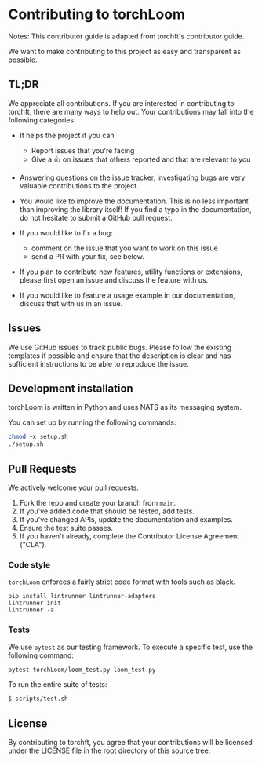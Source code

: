 # Contributing to torchLoom

Notes: This contributor guide is adapted from torchft's contributor guide.

We want to make contributing to this project as easy and transparent as possible.

## TL;DR

We appreciate all contributions. If you are interested in contributing to torchft, there are many ways to help out.
Your contributions may fall into the following categories:

- It helps the project if you can

  - Report issues that you're facing
  - Give a :+1: on issues that others reported and that are relevant to you

- Answering questions on the issue tracker, investigating bugs are very valuable contributions to the project.

- You would like to improve the documentation. This is no less important than improving the library itself! If you find
  a typo in the documentation, do not hesitate to submit a GitHub pull request.

- If you would like to fix a bug:

  - comment on the issue that you want to work on this issue
  - send a PR with your fix, see below.

- If you plan to contribute new features, utility functions or extensions, please first open an issue and discuss the
  feature with us.
- If you would like to feature a usage example in our documentation, discuss that with us in an issue.

## Issues

We use GitHub issues to track public bugs. Please follow the existing templates if possible and ensure that the
description is clear and has sufficient instructions to be able to reproduce the issue.

## Development installation

torchLoom is written in Python and uses NATS as its messaging system.

You can set up by running the following commands:

```sh
chmod +x setup.sh
./setup.sh
```

## Pull Requests

We actively welcome your pull requests.

1. Fork the repo and create your branch from `main`.
2. If you've added code that should be tested, add tests.
3. If you've changed APIs, update the documentation and examples.
4. Ensure the test suite passes.
5. If you haven't already, complete the Contributor License Agreement ("CLA").

### Code style

`torchLoom` enforces a fairly strict code format with tools such as black.

```shell
pip install lintrunner lintrunner-adapters
lintrunner init
lintrunner -a
```

### Tests

We use `pytest` as our testing framework. To execute a specific test, use the following command:

```sh
pytest torchLoom/loom_test.py loom_test.py
```

To run the entire suite of tests:

```sh
$ scripts/test.sh
```

## License

By contributing to torchft, you agree that your contributions will be licensed under the LICENSE file in the root
directory of this source tree.
